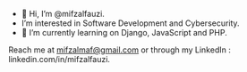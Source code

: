 - 👋 Hi, I’m @mifzalfauzi.
- I’m interested in Software Development and Cybersecurity.
- 🌱 I’m currently learning on Django, JavaScript and PHP.

Reach me at mifzalmaf@gmail.com or through my LinkedIn : linkedin.com/in/mifzalfauzi.


